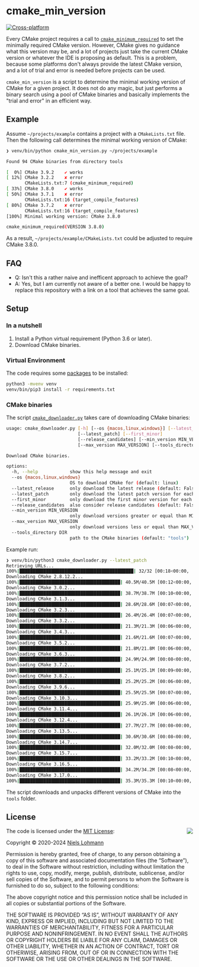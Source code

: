 # cmake_min_version

[![Cross-platform](https://github.com/nlohmann/cmake_min_version/actions/workflows/all.yml/badge.svg)](https://github.com/nlohmann/cmake_min_version/actions/workflows/all.yml)

Every CMake project requires a call to [`cmake_minimum_required`](http://cmake.org/cmake/help/v3.16/command/cmake_minimum_required.html) to set the minimally required CMake version. However, CMake gives no guidance what this version may be, and a lot of projects just take the current CMake version or whatever the IDE is proposing as default. This is a problem, because some platforms don't always provide the latest CMake version, and a lot of trial and error is needed before projects can be used.

`cmake_min_version` is a script to determine the minimal working version of CMake for a given project. It does not do any magic, but just performs a binary search using a pool of CMake binaries and basically implements the "trial and error" in an efficient way.

## Example

Assume `~/projects/example` contains a project with a `CMakeLists.txt` file. Then the following call determines the minimal working version of CMake:

```sh
❯ venv/bin/python cmake_min_version.py ~/projects/example

Found 94 CMake binaries from directory tools

[  0%] CMake 3.9.2    ✔ works
[ 12%] CMake 3.2.2    ✘ error
       CMakeLists.txt:7 (cmake_minimum_required)
[ 33%] CMake 3.8.0    ✔ works
[ 50%] CMake 3.7.1    ✘ error
       CMakeLists.txt:16 (target_compile_features)
[ 80%] CMake 3.7.2    ✘ error
       CMakeLists.txt:16 (target_compile_features)
[100%] Minimal working version: CMake 3.8.0

cmake_minimum_required(VERSION 3.8.0)
```

As a result, `~/projects/example/CMakeLists.txt` could be adjusted to require CMake 3.8.0.

## FAQ

- Q: Isn't this a rather naive and inefficent approach to achieve the goal?
- A: Yes, but I am currently not aware of a better one. I would be happy to replace this repository with a link on a tool that achieves the same goal.

## Setup

### In a nutshell

1. Install a Python virtual requirement (Python 3.6 or later).
2. Download CMake binaries.

### Virtual Environment

The code requires some [packages](requirements.txt) to be installed:

```sh
python3 -mvenv venv
venv/bin/pip3 install -r requirements.txt
```

### CMake binaries

The script [`cmake_downloader.py`](cmake_downloader.py) takes care of downloading CMake binaries:

```sh
usage: cmake_downloader.py [-h] [--os {macos,linux,windows}] [--latest_release]
                           [--latest_patch] [--first_minor]
                           [--release_candidates] [--min_version MIN_VERSION]
                           [--max_version MAX_VERSION] [--tools_directory DIR]

Download CMake binaries.

options:
  -h, --help            show this help message and exit
  --os {macos,linux,windows}
                        OS to download CMake for (default: linux)
  --latest_release      only download the latest release (default: False)
  --latest_patch        only download the latest patch version for each release (default: False)
  --first_minor         only download the first minor version for each release (default: False)
  --release_candidates  also consider release candidates (default: False)
  --min_version MIN_VERSION
                        only download versions greater or equal than MIN_VERSION
  --max_version MAX_VERSION
                        only download versions less or equal than MAX_VERSION
  --tools_directory DIR
                        path to the CMake binaries (default: "tools")
```

Example run:

```sh
❯ venv/bin/python3 cmake_downloader.py --latest_patch
Retrieving URLs...
100%|███████████████████████████████████████████| 32/32 [00:18<00:00,  1.71it/s]
Downloading CMake 2.8.12.2...
100%|██████████████████████████████████████| 40.5M/40.5M [00:12<00:00, 3.34MB/s]
Downloading CMake 3.0.2...
100%|██████████████████████████████████████| 38.7M/38.7M [00:10<00:00, 3.90MB/s]
Downloading CMake 3.1.3...
100%|██████████████████████████████████████| 28.6M/28.6M [00:07<00:00, 3.99MB/s]
Downloading CMake 3.2.3...
100%|██████████████████████████████████████| 26.4M/26.4M [00:07<00:00, 3.52MB/s]
Downloading CMake 3.3.2...
100%|██████████████████████████████████████| 21.3M/21.3M [00:06<00:00, 3.68MB/s]
Downloading CMake 3.4.3...
100%|██████████████████████████████████████| 21.6M/21.6M [00:07<00:00, 3.07MB/s]
Downloading CMake 3.5.2...
100%|██████████████████████████████████████| 21.8M/21.8M [00:06<00:00, 3.33MB/s]
Downloading CMake 3.6.3...
100%|██████████████████████████████████████| 24.9M/24.9M [00:08<00:00, 2.92MB/s]
Downloading CMake 3.7.2...
100%|██████████████████████████████████████| 25.1M/25.1M [00:09<00:00, 2.85MB/s]
Downloading CMake 3.8.2...
100%|██████████████████████████████████████| 25.2M/25.2M [00:06<00:00, 3.95MB/s]
Downloading CMake 3.9.6...
100%|██████████████████████████████████████| 25.5M/25.5M [00:07<00:00, 3.41MB/s]
Downloading CMake 3.10.3...
100%|██████████████████████████████████████| 25.9M/25.9M [00:06<00:00, 3.93MB/s]
Downloading CMake 3.11.4...
100%|██████████████████████████████████████| 26.1M/26.1M [00:06<00:00, 3.96MB/s]
Downloading CMake 3.12.4...
100%|██████████████████████████████████████| 27.7M/27.7M [00:08<00:00, 3.44MB/s]
Downloading CMake 3.13.5...
100%|██████████████████████████████████████| 30.6M/30.6M [00:08<00:00, 3.82MB/s]
Downloading CMake 3.14.7...
100%|██████████████████████████████████████| 32.0M/32.0M [00:08<00:00, 4.04MB/s]
Downloading CMake 3.15.7...
100%|██████████████████████████████████████| 33.2M/33.2M [00:10<00:00, 3.44MB/s]
Downloading CMake 3.16.5...
100%|██████████████████████████████████████| 34.2M/34.2M [00:08<00:00, 4.11MB/s]
Downloading CMake 3.17.0...
100%|██████████████████████████████████████| 35.3M/35.3M [00:10<00:00, 3.67MB/s]
```

The script downloads and unpacks different versions of CMake into the `tools` folder.

## License

<img align="right" src="http://opensource.org/trademarks/opensource/OSI-Approved-License-100x137.png">

The code is licensed under the [MIT License](http://opensource.org/licenses/MIT):

Copyright &copy; 2020-2024 [Niels Lohmann](http://nlohmann.me)

Permission is hereby granted, free of charge, to any person obtaining a copy of this software and associated documentation files (the “Software”), to deal in the Software without restriction, including without limitation the rights to use, copy, modify, merge, publish, distribute, sublicense, and/or sell copies of the Software, and to permit persons to whom the Software is furnished to do so, subject to the following conditions:

The above copyright notice and this permission notice shall be included in all copies or substantial portions of the Software.

THE SOFTWARE IS PROVIDED “AS IS”, WITHOUT WARRANTY OF ANY KIND, EXPRESS OR IMPLIED, INCLUDING BUT NOT LIMITED TO THE WARRANTIES OF MERCHANTABILITY, FITNESS FOR A PARTICULAR PURPOSE AND NONINFRINGEMENT. IN NO EVENT SHALL THE AUTHORS OR COPYRIGHT HOLDERS BE LIABLE FOR ANY CLAIM, DAMAGES OR OTHER LIABILITY, WHETHER IN AN ACTION OF CONTRACT, TORT OR OTHERWISE, ARISING FROM, OUT OF OR IN CONNECTION WITH THE SOFTWARE OR THE USE OR OTHER DEALINGS IN THE SOFTWARE.
